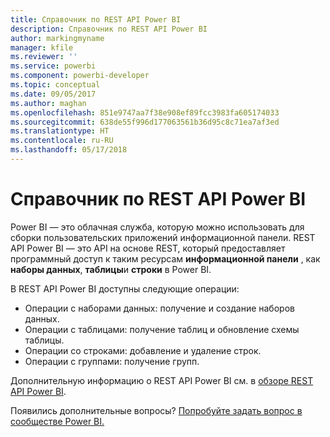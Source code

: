 ```yaml
---
title: Справочник по REST API Power BI
description: Справочник по REST API Power BI
author: markingmyname
manager: kfile
ms.reviewer: ''
ms.service: powerbi
ms.component: powerbi-developer
ms.topic: conceptual
ms.date: 09/05/2017
ms.author: maghan
ms.openlocfilehash: 851e9747aa7f38e908ef89fcc3983fa605174033
ms.sourcegitcommit: 638de55f996d177063561b36d95c8c71ea7af3ed
ms.translationtype: HT
ms.contentlocale: ru-RU
ms.lasthandoff: 05/17/2018
---
```

# <a name="power-bi-rest-api-reference"></a>Справочник по REST API Power BI
Power BI — это облачная служба, которую можно использовать для сборки пользовательских приложений информационной панели. REST API Power BI — это API на основе REST, который предоставляет программный доступ к таким ресурсам **информационной панели** , как **наборы данных**, **таблицы**и **строки** в Power BI.

В REST API Power BI доступны следующие операции:

* Операции с наборами данных: получение и создание наборов данных.
* Операции с таблицами: получение таблиц и обновление схемы таблицы.
* Операции со строками: добавление и удаление строк.
* Операции с группами: получение групп.

Дополнительную информацию о REST API Power BI см. в [обзоре REST API Power BI](https://msdn.microsoft.com/library/dn877544.aspx).

Появились дополнительные вопросы? [Попробуйте задать вопрос в сообществе Power BI.](http://community.powerbi.com/)

